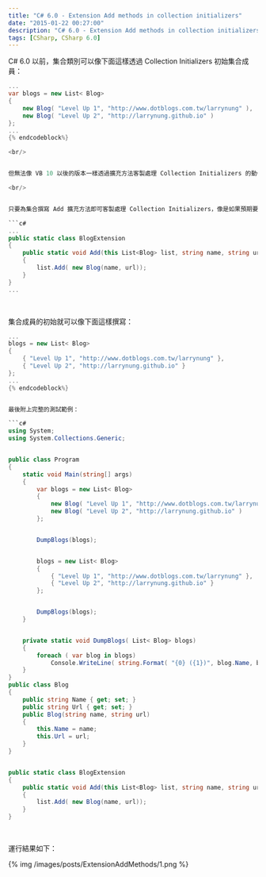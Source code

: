 ```yaml
---
title: "C# 6.0 - Extension Add methods in collection initializers"
date: "2015-01-22 00:27:00"
description: "C# 6.0 - Extension Add methods in collection initializers"
tags: [CSharp, CSharp 6.0]
---
```



C# 6.0 以前，集合類別可以像下面這樣透過 Collection Initializers 初始集合成員：  

<!-- More -->

```c#
...
var blogs = new List< Blog>
{
    new Blog( "Level Up 1", "http://www.dotblogs.com.tw/larrynung" ),
    new Blog( "Level Up 2", "http://larrynung.github.io" )
};
...
{% endcodeblock%}

<br/>


但無法像 VB 10 以後的版本一樣透過擴充方法客製處理 Collection Initializers 的動作，一直到 C# 6.0 才被加入 C# 內。  

<br/>


只要為集合撰寫 Add 擴充方法即可客製處理 Collection Initializers，像是如果預期要讓 List<Blog> 的初始可以直接帶入 name 與 url，就會像下面這樣撰寫：   

```c#
...
public static class BlogExtension
{
    public static void Add(this List<Blog> list, string name, string url)
    {
        list.Add( new Blog(name, url));
    }
}
...
```

<br/>


集合成員的初始就可以像下面這樣撰寫：  

```c#
...
blogs = new List< Blog>
{
    { "Level Up 1", "http://www.dotblogs.com.tw/larrynung" },
    { "Level Up 2", "http://larrynung.github.io" }
};
...
{% endcodeblock%}


最後附上完整的測試範例：  

```c#
using System;
using System.Collections.Generic;


public class Program
{
    static void Main(string[] args)
    {
        var blogs = new List< Blog>
        {
            new Blog( "Level Up 1", "http://www.dotblogs.com.tw/larrynung" ),
            new Blog( "Level Up 2", "http://larrynung.github.io" )
        };


        DumpBlogs(blogs);


        blogs = new List< Blog>
        {
            { "Level Up 1", "http://www.dotblogs.com.tw/larrynung" },
            { "Level Up 2", "http://larrynung.github.io" }
        };


        DumpBlogs(blogs);
    }


    private static void DumpBlogs( List< Blog> blogs)
    {
        foreach ( var blog in blogs)
            Console.WriteLine( string.Format( "{0} ({1})", blog.Name, blog.Url));
    }
}
public class Blog
{
    public string Name { get; set; }
    public string Url { get; set; }
    public Blog(string name, string url)
    {
        this.Name = name;
        this.Url = url;
    }
}


public static class BlogExtension
{
    public static void Add(this List<Blog> list, string name, string url)
    {
        list.Add( new Blog(name, url));
    }
}
```

<br/>


運行結果如下：  

{% img /images/posts/ExtensionAddMethods/1.png %}
